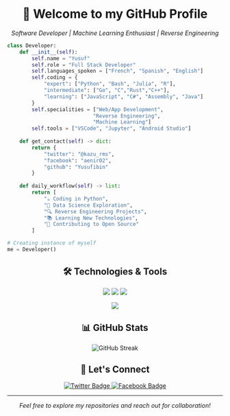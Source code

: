 <h1 align="center">👋 Welcome to my GitHub Profile</h1>

<p align="center">
  <em>Software Developer | Machine Learning Enthusiast | Reverse Engineering</em>
</p>

```python
class Developer:
    def __init__(self):
        self.name = "Yusuf"
        self.role = "Full Stack Developer"
        self.languages_spoken = ["French", "Spanish", "English"]
        self.coding = {
            "expert": ["Python", "Bash", "Julia", "R"],
            "intermediate": ["Go", "C","Rust","C++"],
            "learning": ["JavaScript", "C#", "Assembly", "Java"]
        }
        self.specialities = ["Web/App Development", 
                            "Reverse Engineering",
                            "Machine Learning"]
        self.tools = ["VSCode", "Jupyter", "Android Studio"]
    
    def get_contact(self) -> dict:
        return {
            "twitter": "@kazu_rms",
            "facebook": "aenir02",
            "github": "Yusufibin"
        }
    
    def daily_workflow(self) -> list:
        return [
            "☕ Coding in Python",
            "🧮 Data Science Exploration",
            "🔍 Reverse Engineering Projects",
            "📚 Learning New Technologies",
            "🤝 Contributing to Open Source"
        ]

# Creating instance of myself
me = Developer()
```

<h2 align="center">🛠️ Technologies & Tools</h2>

<p align="center">
  <img src="https://img.shields.io/badge/Python-Expert-success?style=flat&logo=python&logoColor=white&color=2bbc8a" />
  <img src="https://img.shields.io/badge/Go-Intermediate-blue?style=flat&logo=go&logoColor=white&color=00ADD8" />
  <img src="https://img.shields.io/badge/C++-Intermediate-blue?style=flat&logo=cplusplus&logoColor=white&color=00599C" />
</p>

<p align="center">
  <a href="https://skillicons.dev">
    <img src="https://skillicons.dev/icons?i=python,golang,vscode,androidstudio,c,cs,cpp,rust,css,html" />
  </a>
</p>

<h2 align="center">📊 GitHub Stats</h2>

<p align="center">
  <img src="https://github-readme-streak-stats.herokuapp.com/?user=yusufibin&theme=dark" alt="GitHub Streak" />
</p>

<h2 align="center">🤝 Let's Connect</h2>

<p align="center">
  <a href="https://twitter.com/kazu_rms">
    <img src="https://img.shields.io/badge/Twitter-blue?style=flat&logo=twitter&logoColor=white" alt="Twitter Badge"/>
  </a>
  <a href="https://facebook.com/aenir02">
    <img src="https://img.shields.io/badge/Facebook-blue?style=flat&logo=facebook&logoColor=white" alt="Facebook Badge"/>
  </a>
</p>

---

<p align="center">
  <i>Feel free to explore my repositories and reach out for collaboration!</i>
</p>
